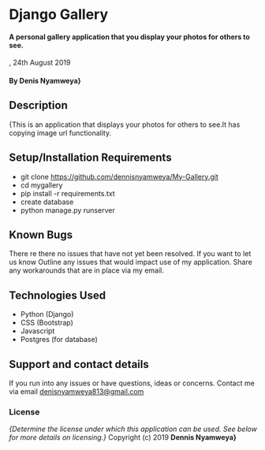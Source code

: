 # Django Gallery
####  A personal gallery application that you display your photos for others to see.
, 24th August 2019
#### By **Denis Nyamweya}**
## Description
{This is an application that displays your photos for others to see.It has copying image url functionality.
## Setup/Installation Requirements
* git clone https://github.com/dennisnyamweya/My-Gallery.git
* cd mygallery
* pip install -r requirements.txt
* create database
* python manage.py runserver
## Known Bugs
There re there no issues that have not yet been resolved. If you want to let us know  Outline any issues that would impact use of my application. Share any workarounds that are in place via my email. 
## Technologies Used
* Python (Django)
*  CSS (Bootstrap)
* Javascript
* Postgres (for database)
## Support and contact details
If you run into any issues or have questions, ideas or concerns. Contact me via email denisnyamweya813@gmail.com
### License
*{Determine the license under which this application can be used.  See below for more details on licensing.}*
Copyright (c) 2019 **Dennis Nyamweya}**